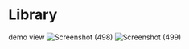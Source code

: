 # Library
demo view
![Screenshot (498)](https://user-images.githubusercontent.com/102666296/211714605-9ea71fa4-9adb-4a9d-9da3-e759689a6e20.png)
![Screenshot (499)](https://user-images.githubusercontent.com/102666296/211714629-fa5e61fd-1f61-4e69-8e66-5764f26fc856.png)
